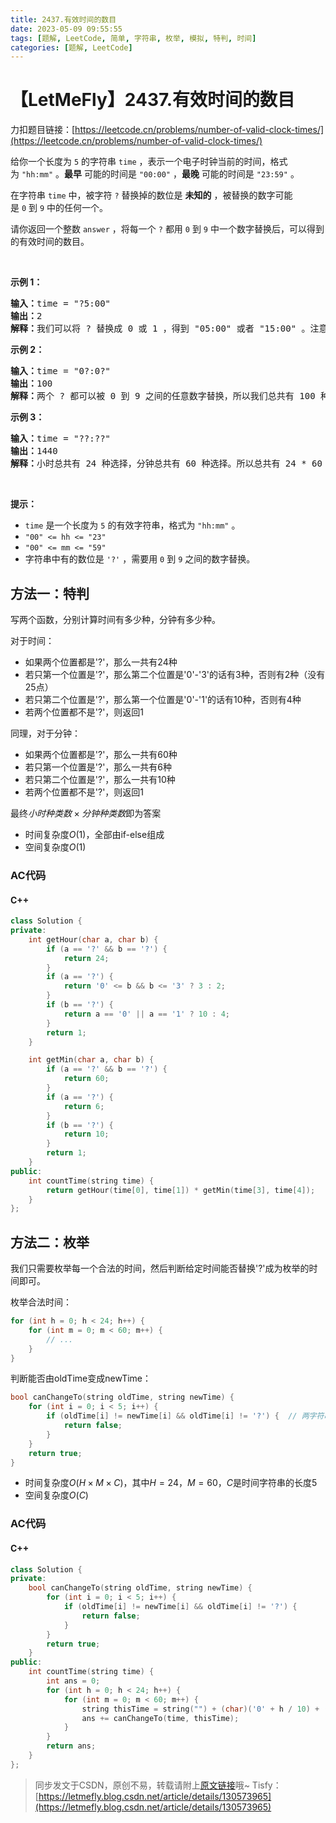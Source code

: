 ```yaml
---
title: 2437.有效时间的数目
date: 2023-05-09 09:55:55
tags: [题解, LeetCode, 简单, 字符串, 枚举, 模拟, 特判, 时间]
categories: [题解, LeetCode]
---
```


# 【LetMeFly】2437.有效时间的数目

力扣题目链接：[https://leetcode.cn/problems/number-of-valid-clock-times/](https://leetcode.cn/problems/number-of-valid-clock-times/)

<p>给你一个长度为&nbsp;<code>5</code>&nbsp;的字符串&nbsp;<code>time</code>&nbsp;，表示一个电子时钟当前的时间，格式为&nbsp;<code>"hh:mm"</code>&nbsp;。<strong>最早</strong>&nbsp;可能的时间是&nbsp;<code>"00:00"</code>&nbsp;，<strong>最晚</strong>&nbsp;可能的时间是&nbsp;<code>"23:59"</code>&nbsp;。</p>

<p>在字符串&nbsp;<code>time</code>&nbsp;中，被字符&nbsp;<code>?</code>&nbsp;替换掉的数位是 <strong>未知的</strong>&nbsp;，被替换的数字可能是&nbsp;<code>0</code>&nbsp;到&nbsp;<code>9</code>&nbsp;中的任何一个。</p>

<p>请你返回一个整数<em>&nbsp;</em><code>answer</code>&nbsp;，将每一个 <code>?</code>&nbsp;都用<em>&nbsp;</em><code>0</code>&nbsp;到<em>&nbsp;</em><code>9</code>&nbsp;中一个数字替换后，可以得到的有效时间的数目。</p>

<p>&nbsp;</p>

<p><strong>示例 1：</strong></p>

<pre><b>输入：</b>time = "?5:00"
<b>输出：</b>2
<b>解释：</b>我们可以将 ? 替换成 0 或 1 ，得到 "05:00" 或者 "15:00" 。注意我们不能替换成 2 ，因为时间 "25:00" 是无效时间。所以我们有两个选择。
</pre>

<p><strong>示例 2：</strong></p>

<pre><b>输入：</b>time = "0?:0?"
<b>输出：</b>100
<b>解释：</b>两个 ? 都可以被 0 到 9 之间的任意数字替换，所以我们总共有 100 种选择。
</pre>

<p><strong>示例 3：</strong></p>

<pre><b>输入：</b>time = "??:??"
<b>输出：</b>1440
<b>解释：</b>小时总共有 24 种选择，分钟总共有 60 种选择。所以总共有 24 * 60 = 1440 种选择。
</pre>

<p>&nbsp;</p>

<p><strong>提示：</strong></p>

<ul>
	<li><code>time</code>&nbsp;是一个长度为 <code>5</code>&nbsp;的有效字符串，格式为&nbsp;<code>"hh:mm"</code>&nbsp;。</li>
	<li><code>"00" &lt;= hh &lt;= "23"</code></li>
	<li><code>"00" &lt;= mm &lt;= "59"</code></li>
	<li>字符串中有的数位是&nbsp;<code>'?'</code>&nbsp;，需要用&nbsp;<code>0</code>&nbsp;到&nbsp;<code>9</code>&nbsp;之间的数字替换。</li>
</ul>


    
## 方法一：特判

写两个函数，分别计算时间有多少种，分钟有多少种。

对于时间：

+ 如果两个位置都是'?'，那么一共有24种
+ 若只第一个位置是'?'，那么第二个位置是'0'-'3'的话有3种，否则有2种（没有25点）
+ 若只第二个位置是'?'，那么第一个位置是'0'-'1'的话有10种，否则有4种
+ 若两个位置都不是'?'，则返回1

同理，对于分钟：

+ 如果两个位置都是'?'，那么一共有60种
+ 若只第一个位置是'?'，那么一共有6种
+ 若只第二个位置是'?'，那么一共有10种
+ 若两个位置都不是'?'，则返回1

最终$小时种类数\times 分钟种类数$即为答案

+ 时间复杂度$O(1)$，全部由if-else组成
+ 空间复杂度$O(1)$

### AC代码

#### C++

```cpp
class Solution {
private:
    int getHour(char a, char b) {
        if (a == '?' && b == '?') {
            return 24;
        }
        if (a == '?') {
            return '0' <= b && b <= '3' ? 3 : 2;
        }
        if (b == '?') {
            return a == '0' || a == '1' ? 10 : 4;
        }
        return 1;
    }

    int getMin(char a, char b) {
        if (a == '?' && b == '?') {
            return 60;
        }
        if (a == '?') {
            return 6;
        }
        if (b == '?') {
            return 10;
        }
        return 1;
    }
public:
    int countTime(string time) {
        return getHour(time[0], time[1]) * getMin(time[3], time[4]);
    }
};
```

## 方法二：枚举

我们只需要枚举每一个合法的时间，然后判断给定时间能否替换'?'成为枚举的时间即可。

枚举合法时间：

```cpp
for (int h = 0; h < 24; h++) {
    for (int m = 0; m < 60; m++) {
        // ...
    }
}
```

判断能否由oldTime变成newTime：

```cpp
bool canChangeTo(string oldTime, string newTime) {
    for (int i = 0; i < 5; i++) {
        if (oldTime[i] != newTime[i] && oldTime[i] != '?') {  // 两字符串此数不同，且oldTime这个数不是?
            return false;
        }
    }
    return true;
}
```

+ 时间复杂度$O(H\times M\times C)$，其中$H=24$，$M=60$，$C$是时间字符串的长度$5$
+ 空间复杂度$O(C)$

### AC代码

#### C++

```cpp
class Solution {
private:
    bool canChangeTo(string oldTime, string newTime) {
        for (int i = 0; i < 5; i++) {
            if (oldTime[i] != newTime[i] && oldTime[i] != '?') {
                return false;
            }
        }
        return true;
    }
public:
    int countTime(string time) {
        int ans = 0;
        for (int h = 0; h < 24; h++) {
            for (int m = 0; m < 60; m++) {
                string thisTime = string("") + (char)('0' + h / 10) + (char)('0' + h % 10) + ':' + (char)('0' + m / 10) + (char)('0' + m % 10);
                ans += canChangeTo(time, thisTime);
            }
        }
        return ans;
    }
};
```

> 同步发文于CSDN，原创不易，转载请附上[原文链接](https://blog.letmefly.xyz/2023/05/09/LeetCode%202437.%E6%9C%89%E6%95%88%E6%97%B6%E9%97%B4%E7%9A%84%E6%95%B0%E7%9B%AE/)哦~
> Tisfy：[https://letmefly.blog.csdn.net/article/details/130573965](https://letmefly.blog.csdn.net/article/details/130573965)
